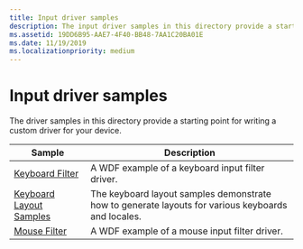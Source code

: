 ```yaml
---
title: Input driver samples
description: The input driver samples in this directory provide a starting point for writing a custom driver for your device.
ms.assetid: 19DD6B95-AAE7-4F40-BB48-7AA1C20BA01E
ms.date: 11/19/2019
ms.localizationpriority: medium
---
```


# Input driver samples

The driver samples in this directory provide a starting point for writing a custom driver for your device.

| Sample | Description
| --- | --- |
| [Keyboard Filter](https://docs.microsoft.com/samples/microsoft/windows-driver-samples/keyboard-input-wdf-filter-driver-kbfiltr) | A WDF example of a keyboard input filter driver. |
| [Keyboard Layout Samples](https://docs.microsoft.com/samples/microsoft/windows-driver-samples/keyboard-layout-samples) | The keyboard layout samples demonstrate how to generate layouts for various keyboards and locales. |
| [Mouse Filter](https://docs.microsoft.com/samples/microsoft/windows-driver-samples/mouse-input-wdf-filter-driver-moufiltr) | A WDF example of a mouse input filter driver. |
